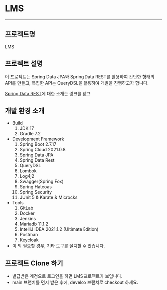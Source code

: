 # LMS


***

## 프로젝트명
LMS

## 프로젝트 설명
이 프로젝트는  Spring Data JPA와 Spring Data REST를 활용하여 간단한 형태의 API를 만들고, 복잡한 API는 QueryDSL을 활용하여 개발을 진행하고자 합니다.

[Spring Data REST](https://spring.io/projects/spring-data-rest)에 대한 소개는 링크를 참고

## 개발 환경 소개
- Build
    1. JDK 17
    2. Gradle 7.2
- Development Framework
    1. Spring Boot 2.7.17
    2. Spring Cloud 2021.0.8
    3. Spring Data JPA
    4. Spring Data Rest
    5. QueryDSL
    6. Lombok
    7. Log4j2
    8. Swagger(Spring Fox)
    9. Spring Hateoas
    10. Spring Security
    11. JUnit 5 & Karate & Microcks
- Tools
    1. GitLab
    2. Docker
    3. Jenkins
    4. Mariadb 11.1.2
    5. IntelliJ IDEA 2021.1.2 (Ultimate Edition)
    6. Postman
    7. Keycloak
- 이 외 필요할 경우, 기타 도구를 설치할 수 있습니다.

## 프로젝트 Clone 하기

- 발급받은 계정으로 로그인을 하면 LMS 프로젝트가 보입니다.
- main 브랜치를 먼저 받은 후에, develop 브랜치로 checkout 하세요.


